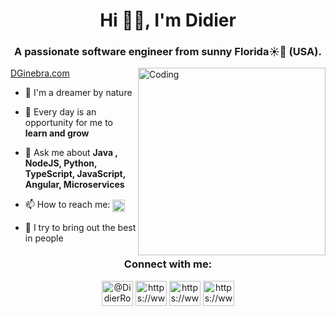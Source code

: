 <h1 align="center">Hi 👋🏻, I'm Didier</h1>
<h3 align="center">A passionate software engineer from sunny Florida☀️🌴 (USA).</h3>  
<img align="right" alt="Coding" width="300" src="https://cdn.dribbble.com/users/2131993/screenshots/4948736/thoughtworks-gif_dribbble.gif">

[DGinebra.com](https://www.dginebra.com/)

- 🔭 I'm a dreamer by nature

- 🌱 Every day is an opportunity for me to **learn and grow**

- 💬 Ask me about **Java , NodeJS, Python, TypeScript, JavaScript, Angular, Microservices**

- 📫 How to reach me: <a href="https://www.linkedin.com/in/didier-roque-ginebra/" target="_blank"><img align="center" src="https://raw.githubusercontent.com/rahuldkjain/github-profile-readme-generator/master/src/images/icons/Social/linked-in-alt.svg" alt="https://www.linkedin.com/in/didier-roque-ginebra/" height="20" width="20" /></a>

- 👥 I try to bring out the best in people

<h3 align="center">Connect with me:</h3>
<p align="center">
<a href="https://twitter.com/DidierRoque" target="_blank"><img align="center" src="https://raw.githubusercontent.com/rahuldkjain/github-profile-readme-generator/master/src/images/icons/Social/twitter.svg" alt="@DidierRoque" height="40" width="50" /></a>
<a href="https://www.linkedin.com/in/didier-roque-ginebra/" target="_blank"><img align="center" src="https://raw.githubusercontent.com/rahuldkjain/github-profile-readme-generator/master/src/images/icons/Social/linked-in-alt.svg" alt="https://www.linkedin.com/in/didier-roque-ginebra/" height="40" width="50" /></a>
<a href="https://www.instagram.com/didier.roque/" target="_blank"><img align="center" src="https://raw.githubusercontent.com/rahuldkjain/github-profile-readme-generator/master/src/images/icons/Social/instagram.svg" alt="https://www.instagram.com/didier.roque/" height="40" width="50" /></a>
<a href="https://www.youtube.com/channel/UCOsNeEnHrbaExDkaNTpIn4g" target="_blank"><img align="center" src="https://raw.githubusercontent.com/rahuldkjain/github-profile-readme-generator/master/src/images/icons/Social/youtube.svg" alt="https://www.youtube.com/channel/UCOsNeEnHrbaExDkaNTpIn4g" height="40" width="50" /></a>
</p><br>
